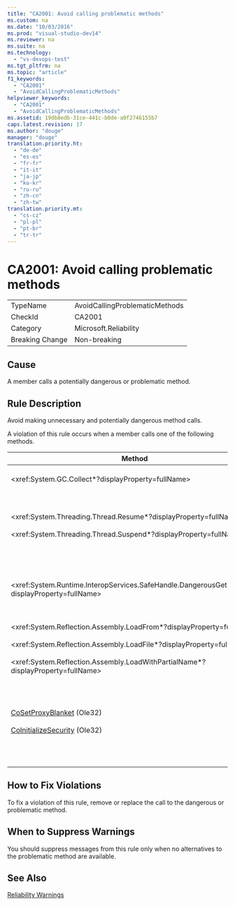 ```yaml
---
title: "CA2001: Avoid calling problematic methods"
ms.custom: na
ms.date: "10/03/2016"
ms.prod: "visual-studio-dev14"
ms.reviewer: na
ms.suite: na
ms.technology: 
  - "vs-devops-test"
ms.tgt_pltfrm: na
ms.topic: "article"
f1_keywords: 
  - "CA2001"
  - "AvoidCallingProblematicMethods"
helpviewer_keywords: 
  - "CA2001"
  - "AvoidCallingProblematicMethods"
ms.assetid: 19db8edb-31ce-441c-b0de-a0f2746155b7
caps.latest.revision: 17
ms.author: "douge"
manager: "douge"
translation.priority.ht: 
  - "de-de"
  - "es-es"
  - "fr-fr"
  - "it-it"
  - "ja-jp"
  - "ko-kr"
  - "ru-ru"
  - "zh-cn"
  - "zh-tw"
translation.priority.mt: 
  - "cs-cz"
  - "pl-pl"
  - "pt-br"
  - "tr-tr"
---
```

# CA2001: Avoid calling problematic methods
|||  
|-|-|  
|TypeName|AvoidCallingProblematicMethods|  
|CheckId|CA2001|  
|Category|Microsoft.Reliability|  
|Breaking Change|Non-breaking|  
  
## Cause  
 A member calls a potentially dangerous or problematic method.  
  
## Rule Description  
 Avoid making unnecessary and potentially dangerous method calls.  
  
 A violation of this rule occurs when a member calls one of the following methods.  
  
|Method|Description|  
|------------|-----------------|  
|\<xref:System.GC.Collect*?displayProperty=fullName>|Calling GC.Collect can significantly affect application performance and is rarely necessary. For more information, see the [Rico Mariani's Performance Tidbits](http://go.microsoft.com/fwlink/?LinkId=169256) blog entry on MSDN.|  
|\<xref:System.Threading.Thread.Resume*?displayProperty=fullName><br /><br /> \<xref:System.Threading.Thread.Suspend*?displayProperty=fullName>|Thread.Suspend and Thread.Resume have been deprecated because of their unpredictable behavior.  Use other classes in the \<xref:System.Threading> namespace, such as \<xref:System.Threading.Monitor>, \<xref:System.Threading.Mutex,>\<xref:System.Threading.Mutex>, and \<xref:System.Threading.Semaphore> to synchronize threads or protect resources.|  
|\<xref:System.Runtime.InteropServices.SafeHandle.DangerousGetHandle*?displayProperty=fullName>|The DangerousGetHandle method poses a security risk because it can return a handle that is not valid. See the \<xref:System.Runtime.InteropServices.SafeHandle.DangerousAddRef*> and the \<xref:System.Runtime.InteropServices.SafeHandle.DangerousRelease*> methods for more information about how to use the DangerousGetHandle method safely.|  
|\<xref:System.Reflection.Assembly.LoadFrom*?displayProperty=fullName><br /><br /> \<xref:System.Reflection.Assembly.LoadFile*?displayProperty=fullName><br /><br /> \<xref:System.Reflection.Assembly.LoadWithPartialName*?displayProperty=fullName>|These methods can load assemblies from unexpected locations. For example, see Suzanne Cook's .NET CLR Notes blog posts [LoadFile vs. LoadFrom](http://go.microsoft.com/fwlink/?LinkId=164450) and [Choosing a Binding Context](http://go.microsoft.com/fwlink/?LinkId=164451) on the MSDN Web site for information about methods that load assemblies.|  
|[CoSetProxyBlanket](http://go.microsoft.com/fwlink/?LinkID=169250) (Ole32)<br /><br /> [CoInitializeSecurity](http://go.microsoft.com/fwlink/?LinkId=169255) (Ole32)|By the time the user code starts executing in a managed process, it is too late to reliably call CoSetProxyBlanket. The common language runtime (CLR) takes initialization actions that may prevent the users P/Invoke from succeeding.<br /><br /> If you do have to call CoSetProxyBlanket for a managed application, we recommend that you start the process by using a native code (C++) executable, call CoSetProxyBlanket in the native code, and then start your managed code application in process. (Be sure to specify a runtime version number.)|  
  
## How to Fix Violations  
 To fix a violation of this rule, remove or replace the call to the dangerous or problematic method.  
  
## When to Suppress Warnings  
 You should suppress messages from this rule only when no alternatives to the problematic method are available.  
  
## See Also  
 [Reliability Warnings](../VS_IDE/reliability-warnings.md)